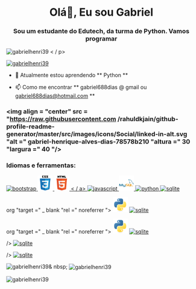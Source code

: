 <h1 align = "center"> Olá👋, Eu sou Gabriel </h1>
<h3 align = "center"> Sou um estudante do Edutech, da turma de Python. Vamos programar </h3>

<p align = "left"> <img src = "https://komarev.com/ghpvc/?username=gabrielhenri39&label=Profile%20views&color=0e75b6&style=flat" alt = "gabrielhenri39" /> < / p>

<p align = "left"> <a href="https://github.com/ryo-ma/github-profile-trophy"> <img src = "https: // github-profile-trophy. vercel.app/?username=gabrielhenri39 "alt =" gabrielhenri39 "/> </a> </p>

- 🌱 Atualmente estou aprendendo ** Python **

- 📫 Como me encontrar ** gabriel688dias @ gmail ou gabriel688dias@hotmail.com **

<h3 align = "

<a href="https://linkedin.com/in/gabriel-henrique-alves-dias-78578b210" target="blank"> <img align = "center" src = "https://raw.githubusercontent.com /rahuldkjain/github-profile-readme-generator/master/src/images/icons/Social/linked-in-alt.svg "alt =" gabriel-henrique-alves-dias-78578b210 "altura =" 30 "largura =" 40 "/> </a>
</p>

<h3 align =" left "> Idiomas e ferramentas: </h3>
<p align = "left"> <a href="https://getbootstrap.com" target="_blank" rel="noreferrer"> <img src = "https://raw.githubusercontent.com/devicons/devicon /master/icons/bootstrap/bootstrap-plain-wordmark.svg "alt =" bootstrap "width =" 40 "height =" 40 "/> </a> <a href =" https://www.w3schools.com / css / "target =" _ blank "rel =" noreferrer "> <img src =" https://raw.githubusercontent.com/devicons/devicon/master/icons/css3/css3-original-wordmark.svg "alt = "css3" width = "40" height = "40" /> </a> <a href="https://www.w3.org/html/" target="_blank" rel="noreferrer"> <img src = "https://raw.githubusercontent.com/devicons/devicon/master/icons/html5/html5-original-wordmark.svg" alt = "html5" width = "40" height = "40" /> < / a> <a href="https://developer.mozilla.org/en-US/docs/Web/JavaScript" target="_blank" rel="noreferrer"> <img src = "https: // raw. githubusercontent.com/devicons/devicon/master/icons/javascript/javascript-original.svg "alt =" javascript "width =" 40 "height =" 40 "/> </a> <a href =" https: // www.mysql.com/ "target =" _ blank "rel =" noreferrer "> <img src =" https://raw.githubusercontent.com/devicons/devicon/master/icons/mysql/mysql-original-wordmark.svg "alt ="mysql "width =" 40 "height =" 40 "/> </a> <a href="https://www.python.org" target="_blank" rel="noreferrer"> <img src =" https : //raw.githubusercontent.com/devicons/devicon/master/icons/python/python-original.svg "alt =" python "width =" 40 "height =" 40 "/> </a> <a href = "https://www.sqlite.org/" target = "_ blank" rel = "noreferrer"> <img src = "https://www.vectorlogo.zone/logos/sqlite/sqlite-icon.svg" alt = "sqlite" largura = "40" altura = "40" /> </a> </p>org "target =" _ blank "rel =" noreferrer "> <img src =" https://raw.githubusercontent.com/devicons/devicon/master/icons/python/python-original.svg "alt =" python "largura = "40" height = "40" /> </a> <a href="https://www.sqlite.org/" target="_blank" rel="noreferrer"> <img src = "https: / /www.vectorlogo.zone/logos/sqlite/sqlite-icon.svg "alt =" sqlite "largura =" 40 "altura =" 40 "/> </a> </p>org "target =" _ blank "rel =" noreferrer "> <img src =" https://raw.githubusercontent.com/devicons/devicon/master/icons/python/python-original.svg "alt =" python "largura = "40" height = "40" /> </a> <a href="https://www.sqlite.org/" target="_blank" rel="noreferrer"> <img src = "https: / /www.vectorlogo.zone/logos/sqlite/sqlite-icon.svg "alt =" sqlite "largura =" 40 "altura =" 40 "/> </a> </p>/> </a> <a href="https://www.sqlite.org/" target="_blank" rel="noreferrer"> <img src = "https://www.vectorlogo.zone/logos/ sqlite / sqlite-icon.svg "alt =" sqlite "width =" 40 "height =" 40 "/> </a> </p>/> </a> <a href="https://www.sqlite.org/" target="_blank" rel="noreferrer"> <img src = "https://www.vectorlogo.zone/logos/ sqlite / sqlite-icon.svg "alt =" sqlite "width =" 40 "height =" 40 "/> </a> </p>

<p> <img align = "left" src = "https://github-readme-stats.vercel.app/api/top-langs?username=gabrielhenri39&show_icons=true&locale=en&layout=compact" alt = "gabrielhenri39" /> </p>

<p> & nbsp; <img align = "center" src = "https://github-readme-stats.vercel.app/api?username=gabrielhenri39&show_icons=true&locale=en" alt = "gabrielhenri39" /> </p>

<p> <img align = "center" src = "https://github-readme-streak-stats.herokuapp.com/?user=gabrielhenri39&" alt = "gabrielhenri39" /> </p>
